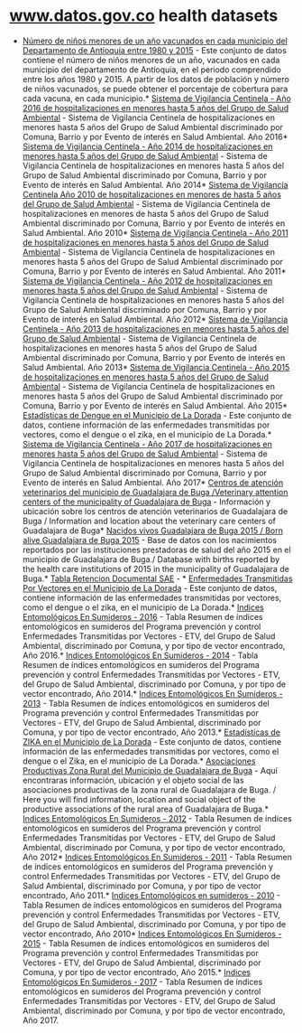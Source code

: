 # www.datos.gov.co health datasets
* [Número de niños menores de un año vacunados en cada municipio del Departamento de Antioquia entre 1980 y 2015](https://www.datos.gov.co/d/rtaj-n6me) - Este conjunto de datos contiene el número de niños menores de un año, vacunados en cada municipio del departamento de Antioquia, en el periodo comprendido entre los años 1980 y 2015. A partir de los datos de población y número de niños vacunados, se puede obtener el porcentaje de cobertura para cada vacuna, en 
cada municipio.* [Sistema de Vigilancia Centinela - Año 2016 de hospitalizaciones en menores hasta 5 años del Grupo de Salud Ambiental](https://www.datos.gov.co/d/p8pc-s4an) - Sistema de Vigilancia Centinela de hospitalizaciones en menores hasta 5 años del Grupo de Salud Ambiental discriminado por Comuna, Barrio y por Evento de interés en Salud Ambiental. Año 2016* [Sistema de Vigilancia Centinela - Año 2014 de hospitalizaciones en menores hasta 5 años del Grupo de Salud Ambiental](https://www.datos.gov.co/d/wfyq-rifj) - Sistema de Vigilancia Centinela de hospitalizaciones en menores hasta 5 años del Grupo de Salud Ambiental discriminado por Comuna, Barrio y por Evento de interés en Salud Ambiental. Año 2014* [Sistema de Vigilancia Centinela Año 2010 de hospitalizaciones en menores de hasta 5 años del Grupo de Salud Ambiental](https://www.datos.gov.co/d/3jtr-ysvp) - Sistema de Vigilancia Centinela de hospitalizaciones en menores de hasta 5 años del Grupo de Salud Ambiental discriminado por Comuna, Barrio y por Evento de interés en Salud Ambiental. Año 2010* [Sistema de Vigilancia Centinela - Año 2011 de hospitalizaciones en menores hasta 5 años del Grupo de Salud Ambiental](https://www.datos.gov.co/d/w2fd-f5da) - Sistema de Vigilancia Centinela de hospitalizaciones en menores hasta 5 años del Grupo de Salud Ambiental discriminado por Comuna, Barrio y por Evento de interés en Salud Ambiental. Año 2011* [Sistema de Vigilancia Centinela  - Año 2012 de hospitalizaciones en menores hasta 5 años del Grupo de Salud Ambiental](https://www.datos.gov.co/d/hhr9-rcgw) - Sistema de Vigilancia Centinela de hospitalizaciones en menores hasta 5 años del Grupo de Salud Ambiental discriminado por Comuna, Barrio y por Evento de interés en Salud Ambiental. Año 2012* [Sistema de Vigilancia Centinela - Año 2013 de hospitalizaciones en menores hasta 5 años del Grupo de Salud Ambiental](https://www.datos.gov.co/d/tmmk-688t) - Sistema de Vigilancia Centinela de hospitalizaciones en menores hasta 5 años del Grupo de Salud Ambiental discriminado por Comuna, Barrio y por Evento de interés en Salud Ambiental. Año 2013* [Sistema de Vigilancia Centinela - Año 2015 de hospitalizaciones en menores hasta 5 años del Grupo de Salud Ambiental](https://www.datos.gov.co/d/qgfg-fz9w) - Sistema de Vigilancia Centinela de hospitalizaciones en menores hasta 5 años del Grupo de Salud Ambiental discriminado por Comuna, Barrio y por Evento de interés en Salud Ambiental. Año 2015* [Estadísticas de Dengue en el Municipio de La Dorada](https://www.datos.gov.co/d/kepr-2wdh) - Este conjunto de datos, contiene información de las enfermedades transmitidas por vectores, como el dengue o el zika, en el municipio de La Dorada.* [Sistema de Vigilancia Centinela - Año 2017 de hospitalizaciones en menores hasta 5 años del Grupo de Salud Ambiental](https://www.datos.gov.co/d/fy6t-j52e) - Sistema de Vigilancia Centinela de hospitalizaciones en menores hasta 5 años del Grupo de Salud Ambiental discriminado por Comuna, Barrio y por Evento de interés en Salud Ambiental. Año 2017* [Centros de atención veterinarios del municipio de Guadalajara de Buga /Veterinary attention centers of the municipality of Guadalajara de Buga](https://www.datos.gov.co/d/ws92-tpis) - Información y ubicación sobre los centros de atención veterinarios de Guadalajara de Buga / Information and location about the veterinary care centers of Guadalajara de Buga* [Nacidos vivos Guadalajara de Buga 2015 / Born alive Guadalajara de Buga 2015](https://www.datos.gov.co/d/gqbz-bnci) - Base de datos con los nacimientos reportados por las instituciones prestadoras de salud del año 2015 en el municipio de Guadalajara de Buga./ Database with births reported by the health care institutions of 2015 in the municipality of Guadalajara de Buga.* [Tabla Retencion Documental SAE](https://www.datos.gov.co/d/xe4f-3t87) - * [Enfermedades Transmitidas Por Vectores en el Municipio de La Dorada](https://www.datos.gov.co/d/9ubf-e252) - Este conjunto de datos, contiene información de las enfermedades transmitidas por vectores, como el dengue o el zika, en el municipio de La Dorada.* [Indices Entomológicos En Sumideros - 2016](https://www.datos.gov.co/d/s7u8-prwp) - Tabla Resumen de índices entomológicos en sumideros del Programa prevención y control Enfermedades Transmitidas por Vectores - ETV, del Grupo de Salud Ambiental, discriminado por Comuna, y por tipo de vector encontrado, Año 2016.* [Indices Entomológicos En Sumideros - 2014](https://www.datos.gov.co/d/my6b-up2j) - Tabla Resumen de índices entomológicos en sumideros del Programa prevención y control Enfermedades Transmitidas por Vectores - ETV, del Grupo de Salud Ambiental, discriminado por Comuna, y por tipo de vector encontrado, Año 2014.* [Indices Entomológicos En Sumideros - 2013](https://www.datos.gov.co/d/mqdm-m8n8) - Tabla Resumen de índices entomológicos en sumideros del Programa prevención y control Enfermedades Transmitidas por Vectores - ETV, del Grupo de Salud Ambiental, discriminado por Comuna, y por tipo de vector encontrado, Año 2013.* [Estadísticas de ZIKA en el Municipio de La Dorada](https://www.datos.gov.co/d/k3jz-e987) - Este conjunto de datos, contiene información de las enfermedades transmitidas por vectores, como el dengue o el Zika, en el municipio de La Dorada.* [Asociaciones Productivas Zona Rural del Municipio de Guadalajara de Buga](https://www.datos.gov.co/d/q53z-d9fz) - Aquí encontraras información, ubicación y el objeto social  de las asociaciones productivas de la zona rural de Guadalajara de Buga. / Here you will find information, location and social object of the productive associations of the rural area of Guadalajara de Buga.* [Indices Entomológicos En Sumideros - 2012](https://www.datos.gov.co/d/vz3q-fynh) - Tabla Resumen de índices entomológicos en sumideros del Programa prevención y control Enfermedades Transmitidas por Vectores - ETV, del Grupo de Salud Ambiental, discriminado por Comuna, y por tipo de vector encontrado, Año 2012* [Indices Entomológicos En Sumideros - 2011](https://www.datos.gov.co/d/59wj-fzas) - Tabla Resumen de índices entomológicos en sumideros del Programa prevención y control Enfermedades Transmitidas por Vectores - ETV, del Grupo de Salud Ambiental, discriminado por Comuna, y por tipo de vector encontrado, Año 2011.* [Indices Entomológicos en sumideros - 2010](https://www.datos.gov.co/d/pzfe-vaaa) - Tabla Resumen de índices entomológicos en sumideros del Programa prevención y control Enfermedades Transmitidas por Vectores - ETV, del Grupo de Salud Ambiental, discriminado por Comuna, y por tipo de vector encontrado, Año 2010* [Indices Entomológicos En Sumideros - 2015](https://www.datos.gov.co/d/sq3g-rguh) - Tabla Resumen de índices entomológicos en sumideros del Programa prevención y control Enfermedades Transmitidas por Vectores - ETV, del Grupo de Salud Ambiental, discriminado por Comuna, y por tipo de vector encontrado, Año 2015.* [Indices Entomológicos En Sumideros - 2017](https://www.datos.gov.co/d/689n-t5ma) - Tabla Resumen de índices entomológicos en sumideros del Programa prevención y control Enfermedades Transmitidas por Vectores - ETV, del Grupo de Salud Ambiental, discriminado por Comuna, y por tipo de vector encontrado, Año 2017.